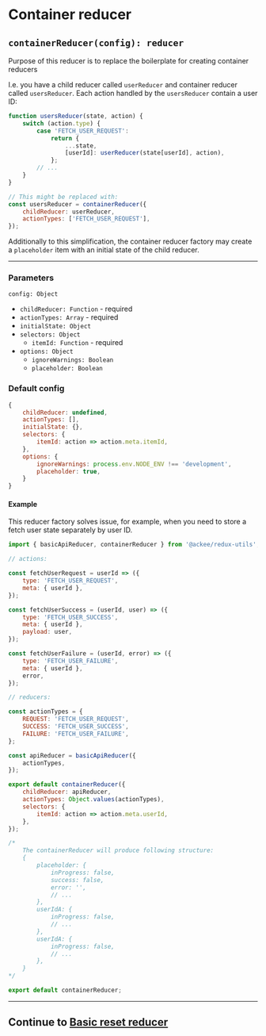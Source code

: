 # Container reducer

## `containerReducer(config): reducer`

Purpose of this reducer is to replace the boilerplate for creating container reducers

I.e. you have a child reducer called `userReducer` and container reducer called `usersReducer`. Each action handled by the `usersReducer` contain a user ID:

```js
function usersReducer(state, action) {
    switch (action.type) {
        case 'FETCH_USER_REQUEST':
            return {
                ...state,
                [userId]: userReducer(state[userId], action),
            };
        // ...
    }
}

// This might be replaced with:
const usersReducer = containerReducer({
    childReducer: userReducer,
    actionTypes: ['FETCH_USER_REQUEST'],
});
```

Additionally to this simplification, the container reducer factory may create a `placeholder` item with an initial state of the child reducer.

---

### Parameters

`config: Object`

-   `childReducer: Function` - required
-   `actionTypes: Array` - required
-   `initialState: Object`
-   `selectors: Object`
    -   `itemId: Function` - required
-   `options: Object`
    -   `ignoreWarnings: Boolean`
    -   `placeholder: Boolean`

### Default config

```js
{
    childReducer: undefined,
    actionTypes: [],
    initialState: {},
    selectors: {
        itemId: action => action.meta.itemId,
    },
    options: {
        ignoreWarnings: process.env.NODE_ENV !== 'development',
        placeholder: true,
    }
}
```

#### Example

This reducer factory solves issue, for example, when you need to store a fetch user state separately by user ID.

```js
import { basicApiReducer, containerReducer } from '@ackee/redux-utils';

// actions:

const fetchUserRequest = userId => ({
    type: 'FETCH_USER_REQUEST',
    meta: { userId },
});

const fetchUserSuccess = (userId, user) => ({
    type: 'FETCH_USER_SUCCESS',
    meta: { userId },
    payload: user,
});

const fetchUserFailure = (userId, error) => ({
    type: 'FETCH_USER_FAILURE',
    meta: { userId },
    error,
});

// reducers:

const actionTypes = {
    REQUEST: 'FETCH_USER_REQUEST',
    SUCCESS: 'FETCH_USER_SUCCESS',
    FAILURE: 'FETCH_USER_FAILURE',
};

const apiReducer = basicApiReducer({
    actionTypes,
});

export default containerReducer({
    childReducer: apiReducer,
    actionTypes: Object.values(actionTypes),
    selectors: {
        itemId: action => action.meta.userId,
    },
});

/*
    The containerReducer will produce following structure:
    {
        placeholder: {
            inProgress: false,
            success: false,
            error: '',
            // ...
        },
        userIdA: {
            inProgress: false,
            // ...
        },
        userIdA: {
            inProgress: false,
            // ...
        },
    }
*/

export default containerReducer;
```

---

## Continue to [Basic reset reducer](./basicResetReducer.md)
